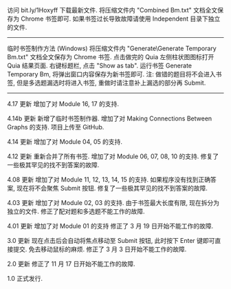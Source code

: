 访问 bit.ly/1Hoxyff 下载最新文件.
将压缩文件内 "Combined Bm.txt" 文档全文保存为 Chrome 书签即可.
如果书签过长导致故障请使用 Independent 目录下独立的文件.
________________________________________________________________
临时书签制作方法 (Windows)
将压缩文件内 "Generate\Generate Temporary Bm.txt" 文档全文保存为 Chrome 书签.
点击做完的 Quia 左侧柱状图图标打开 Quia 结果页面.
右键标题栏, 点击 "Show as tab".
运行书签 Generate Temporary Bm, 将弹出窗口内容保存为新书签即可.
注: 做错的题目将不会进入书签, 但是多选题漏选时将进入书签, 重做时请注意补上漏选的部分再 Submit.
________________________________________________________________
4.17 更新
增加了对 Module 16, 17 的支持.

4.14b 更新
新增了临时书签制作器.
增加了对  Making Connections Between Graphs 的支持.
项目上传至 GitHub.

4.14 更新
增加了对 Module 04, 05 的支持.

4.12 更新
重新合并了所有书签.
增加了对 Module 06, 07, 08, 10 的支持.
修复了一些极其罕见的找不到答案的故障.

4.08 更新
增加了对 Module 11, 12, 13, 14, 15 的支持.
如果程序没有找到正确答案, 现在将不会聚焦 Submit 按钮.
修复了一些极其罕见的找不到答案的故障.

4.03 更新
增加了对 Module 02, 03 的支持.
由于书签最大长度有限, 现在拆分为独立的文件.
修正了配对题和多选题不能工作的故障.

4.01 更新
增加了对 Module 01 的支持
修正了 3 月 19 日开始不能工作的故障.

3.0 更新
现在点击后会自动将焦点移动至 Submit 按钮, 此时按下 Enter 键即可直接提交. 免去移动鼠标的麻烦.
修正了 3 月 3 日开始不能工作的故障.

2.0 更新
修正了 11 月 17 日开始不能工作的故障.

1.0
正式发行.